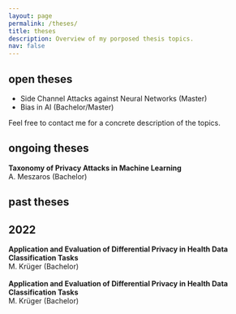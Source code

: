 ```yaml
---
layout: page
permalink: /theses/
title: theses
description: Overview of my porposed thesis topics.
nav: false
---
```


## open theses

* Side Channel Attacks against Neural Networks (Master)
* Bias in AI (Bachelor/Master)

Feel free to contact me for a concrete description of the topics.

## ongoing theses

<b>Taxonomy of Privacy Attacks in Machine Learning</b><br/>
A. Meszaros (Bachelor)

## past theses

<div class="publications">
  <h2 class="year">2022</h2>
    <div><b>Application and Evaluation of Differential Privacy in Health Data Classification Tasks</b><br/>
    M. Krüger (Bachelor)</div>
    <br/>
    <div><b>Application and Evaluation of Differential Privacy in Health Data Classification Tasks</b>
    <br/>
    M. Krüger (Bachelor)</div>
</div>